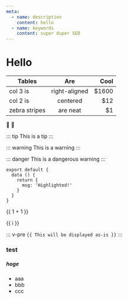 ```yaml
---
meta:
  - name: description
    content: hello
  - name: keywords
    content: super duper SEO
---
```


# Hello

| Tables        | Are           | Cool  |
| ------------- |:-------------:| -----:|
| col 3 is      | right-aligned | $1600 |
| col 2 is      | centered      |   $12 |
| zebra stripes | are neat      |    $1 |

:tada: :100:

::: tip
This is a tip
:::

::: warning
This is a warning
:::

::: danger
This is a dangerous warning
:::

``` js{4}
export default {
  data () {
    return {
      msg: 'Highlighted!'
    }
  }
}
```

{{ 1 + 1 }}

<span v-for="i in 3">{{ i }} </span>

::: v-pre
`{{ This will be displayed as-is }}`
:::

### test
##### hoge
- aaa
- bbb
- ccc

